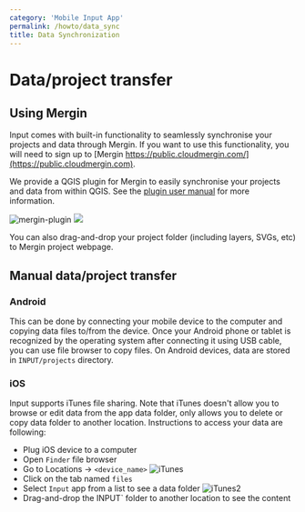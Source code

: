 ```yaml
---
category: 'Mobile Input App'
permalink: /howto/data_sync
title: Data Synchronization
---
```

<!--- IMPORTANT: This permlink is referenced from InputApp -->

# Data/project transfer

## Using Mergin

Input comes with built-in functionality to seamlessly synchronise your
projects and data through Mergin. If you want to use this functionality,
you will need to sign up to [Mergin https://public.cloudmergin.com/](https://public.cloudmergin.com).

We provide a QGIS plugin for Mergin to easily synchronise your projects and data from within QGIS. 
See the [plugin user manual](https://help.cloudmergin.com/working-with-qgis-plugin.html) for more information.

![mergin-plugin](../../static/mobile/mergin_plugin.png)
![](/mobile/mergin_plugin.png)

You can also drag-and-drop your project folder (including layers, SVGs, etc)
to Mergin project webpage.

## Manual data/project transfer

### Android
This can be done by connecting your mobile device to the computer and copying data files to/from the device.
Once your Android phone or tablet is recognized by the operating system after connecting it using USB cable,
you can use file browser to copy files. On Android devices, data are stored in `INPUT/projects` directory.

### iOS
Input supports iTunes file sharing. Note that iTunes doesn't allow you to browse or edit data from the app data folder,
only allows you to delete or copy data folder to another location. Instructions to access your data are following:
* Plug iOS device to a computer
* Open `Finder` file browser
* Go to Locations -> `<device_name>` 
![iTunes](../images/itunes.png)
* Click on the tab named `files`  
* Select `Input` app from a list to see a data folder
![iTunes2](../images/itunes2.png)
* Drag-and-drop the INPUT` folder to another location to see the content